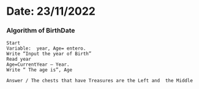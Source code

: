 #  Date: 23/11/2022
    
    
 ### Algorithm of BirthDate

    Start
    Variable:  year, Age= entero.
    Write “Input the year of Birth”
    Read year	
    Age=CurrentYear – Year.
    Write “ The age is”, Age
    
    Answer / The chests that have Treasures are the Left and  the Middle
